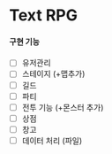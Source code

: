 # Text RPG

#### 구현 기능
 - [ ] 유저관리
 - [ ] 스테이지 (+맵추가)
 - [ ] 길드
 - [ ] 파티
 - [ ] 전투 기능 (+몬스터 추가)
 - [ ] 상점
 - [ ] 창고
 - [ ] 데이터 처리 (파일)
